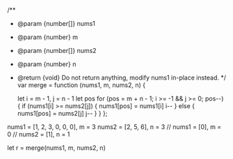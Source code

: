 /**
 * @param {number[]} nums1
 * @param {number} m
 * @param {number[]} nums2
 * @param {number} n
 * @return {void} Do not return anything, modify nums1 in-place instead.
 */
var merge = function (nums1, m, nums2, n) {

    let i = m - 1, j = n - 1
    let pos
    for (pos = m + n - 1; i >= -1 && j >= 0; pos--) {
        if (nums1[i] >= nums2[j]) {
            nums1[pos] = nums1[i]
            i--
        } else {
            nums1[pos] = nums2[j]
            j--
        }
    }
};

nums1 = [1, 2, 3, 0, 0, 0], m = 3
nums2 = [2, 5, 6], n = 3
// nums1 = [0], m = 0
// nums2 = [1], n = 1


let r = merge(nums1, m, nums2, n)

